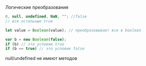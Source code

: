 Логические преобразования

```js
0, null, undefined, NaN, ""; //false
// все остальные true
```

```js
let value = Boolean(value); // преобразовывает все в boolean

var b = new Boolean(false);
if (b) // это условие true
if (b == true) // это условие false

```

null/undefined не имеют методов
